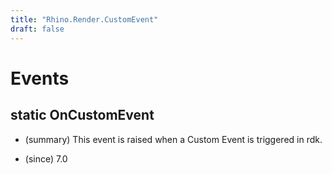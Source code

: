 ```yaml
---
title: "Rhino.Render.CustomEvent"
draft: false
---
```


# Events
## static OnCustomEvent
- (summary) 
     This event is raised when a Custom Event is triggered in rdk.
     
- (since) 7.0
